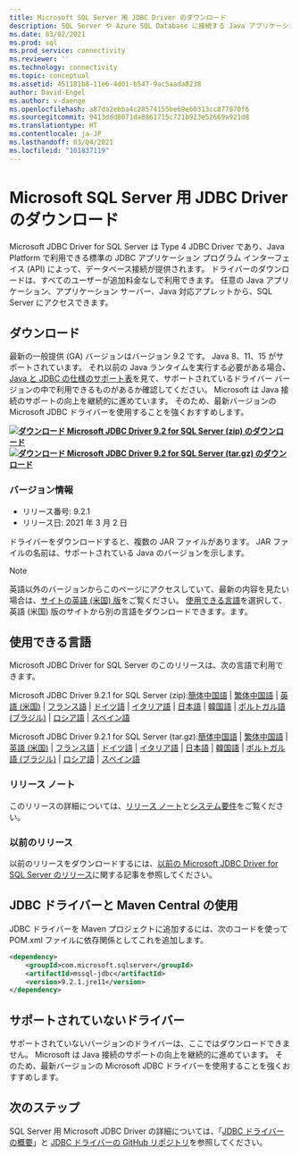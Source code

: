 ```yaml
---
title: Microsoft SQL Server 用 JDBC Driver のダウンロード
description: SQL Server や Azure SQL Database に接続する Java アプリケーションを開発するには、Microsoft JDBC Driver for SQL Server をダウンロードします。
ms.date: 03/02/2021
ms.prod: sql
ms.prod_service: connectivity
ms.reviewer: ''
ms.technology: connectivity
ms.topic: conceptual
ms.assetid: 451181b8-11e6-4d01-b547-9ac5aada8238
author: David-Engel
ms.author: v-daenge
ms.openlocfilehash: a87da2ebba4c28574155be69e60313cc877970f6
ms.sourcegitcommit: 9413ddd8071da8861715c721b923e52669a921d8
ms.translationtype: HT
ms.contentlocale: ja-JP
ms.lasthandoff: 03/04/2021
ms.locfileid: "101837119"
---
```

# <a name="download-microsoft-jdbc-driver-for-sql-server"></a>Microsoft SQL Server 用 JDBC Driver のダウンロード

Microsoft JDBC Driver for SQL Server は Type 4 JDBC Driver であり、Java Platform で利用できる標準の JDBC アプリケーション プログラム インターフェイス (API) によって、データベース接続が提供されます。 ドライバーのダウンロードは、すべてのユーザーが追加料金なしで利用できます。 任意の Java アプリケーション、アプリケーション サーバー、Java 対応アプレットから、SQL Server にアクセスできます。

## <a name="download"></a>ダウンロード

最新の一般提供 (GA) バージョンはバージョン 9.2 です。 Java 8、11、15 がサポートされています。 それ以前の Java ランタイムを実行する必要がある場合、[Java と JDBC の仕様のサポート表](microsoft-jdbc-driver-for-sql-server-support-matrix.md#java-and-jdbc-specification-support)を見て、サポートされているドライバー バージョンの中で利用できるものがあるか確認してください。 Microsoft は Java 接続のサポートの向上を継続的に進めています。 そのため、最新バージョンの Microsoft JDBC ドライバーを使用することを強くおすすめします。

**[![ダウンロード](../../ssms/media/download-icon.png) Microsoft JDBC Driver 9.2 for SQL Server (zip) のダウンロード](https://go.microsoft.com/fwlink/?linkid=2155948)**  
**[![ダウンロード](../../ssms/media/download-icon.png) Microsoft JDBC Driver 9.2 for SQL Server (tar.gz) のダウンロード](https://go.microsoft.com/fwlink/?linkid=2155949)**  

### <a name="version-information"></a>バージョン情報

- リリース番号: 9.2.1
- リリース日: 2021 年 3 月 2 日

ドライバーをダウンロードすると、複数の JAR ファイルがあります。 JAR ファイルの名前は、サポートされている Java のバージョンを示します。

> [!Note]
> 英語以外のバージョンからこのページにアクセスしていて、最新の内容を見たい場合は、[サイトの英語 (米国) 版]()をご覧ください。 [使用できる言語](#available-languages)を選択して、英語 (米国) 版のサイトから別の言語をダウンロードできます。ます。

## <a name="available-languages"></a>使用できる言語

Microsoft JDBC Driver for SQL Server のこのリリースは、次の言語で利用できます。

Microsoft JDBC Driver 9.2.1 for SQL Server (zip):[簡体中国語](https://go.microsoft.com/fwlink/?linkid=2155948&clcid=0x804) | [繁体中国語](https://go.microsoft.com/fwlink/?linkid=2155948&clcid=0x404) | [英語 (米国)](https://go.microsoft.com/fwlink/?linkid=2155948&clcid=0x409) | [フランス語](https://go.microsoft.com/fwlink/?linkid=2155948&clcid=0x40c) | [ドイツ語](https://go.microsoft.com/fwlink/?linkid=2155948&clcid=0x407) | [イタリア語](https://go.microsoft.com/fwlink/?linkid=2155948&clcid=0x410) | [日本語](https://go.microsoft.com/fwlink/?linkid=2155948&clcid=0x411) | [韓国語](https://go.microsoft.com/fwlink/?linkid=2155948&clcid=0x412) | [ポルトガル語 (ブラジル)](https://go.microsoft.com/fwlink/?linkid=2155948&clcid=0x416) | [ロシア語](https://go.microsoft.com/fwlink/?linkid=2155948&clcid=0x419) | [スペイン語](https://go.microsoft.com/fwlink/?linkid=2155948&clcid=0x40a)

Microsoft JDBC Driver 9.2.1 for SQL Server (tar.gz):[簡体中国語](https://go.microsoft.com/fwlink/?linkid=2155949&clcid=0x804) | [繁体中国語](https://go.microsoft.com/fwlink/?linkid=2155949&clcid=0x404) | [英語 (米国)](https://go.microsoft.com/fwlink/?linkid=2155949&clcid=0x409) | [フランス語](https://go.microsoft.com/fwlink/?linkid=2155949&clcid=0x40c) | [ドイツ語](https://go.microsoft.com/fwlink/?linkid=2155949&clcid=0x407) | [イタリア語](https://go.microsoft.com/fwlink/?linkid=2155949&clcid=0x410) | [日本語](https://go.microsoft.com/fwlink/?linkid=2155949&clcid=0x411) | [韓国語](https://go.microsoft.com/fwlink/?linkid=2155949&clcid=0x412) | [ポルトガル語 (ブラジル)](https://go.microsoft.com/fwlink/?linkid=2155949&clcid=0x416) | [ロシア語](https://go.microsoft.com/fwlink/?linkid=2155949&clcid=0x419) | [スペイン語](https://go.microsoft.com/fwlink/?linkid=2155949&clcid=0x40a)

### <a name="release-notes"></a>リリース ノート

このリリースの詳細については、[リリース ノート](release-notes-for-the-jdbc-driver.md)と[システム要件](system-requirements-for-the-jdbc-driver.md)をご覧ください。

### <a name="previous-releases"></a>以前のリリース

以前のリリースをダウンロードするには、[以前の Microsoft JDBC Driver for SQL Server のリリース](release-notes-for-the-jdbc-driver.md#previous-releases)に関する記事を参照してください。

## <a name="using-the-jdbc-driver-with-maven-central"></a>JDBC ドライバーと Maven Central の使用

JDBC ドライバーを Maven プロジェクトに追加するには、次のコードを使って POM.xml ファイルに依存関係としてこれを追加します。

```xml
<dependency>
    <groupId>com.microsoft.sqlserver</groupId>
    <artifactId>mssql-jdbc</artifactId>
    <version>9.2.1.jre11</version>
</dependency>
```  

## <a name="unsupported-drivers"></a>サポートされていないドライバー

サポートされていないバージョンのドライバーは、ここではダウンロードできません。 Microsoft は Java 接続のサポートの向上を継続的に進めています。 そのため、最新バージョンの Microsoft JDBC ドライバーを使用することを強くおすすめします。  
  
## <a name="next-steps"></a>次のステップ

SQL Server 用 Microsoft JDBC Driver の詳細については、「[JDBC ドライバーの概要](overview-of-the-jdbc-driver.md)」と [JDBC ドライバーの GitHub リポジトリ](https://github.com/microsoft/mssql-jdbc/blob/dev/README.md)を参照してください。
